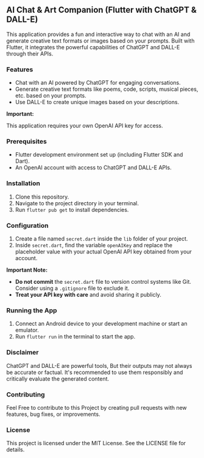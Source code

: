 ## AI Chat & Art Companion (Flutter with ChatGPT & DALL-E)

This application provides a fun and interactive way to chat with an AI and generate creative text formats or images based on your prompts. Built with Flutter, it integrates the powerful capabilities of ChatGPT and DALL-E through their APIs.

### Features

* Chat with an AI powered by ChatGPT for engaging conversations.
* Generate creative text formats like poems, code, scripts, musical pieces, etc. based on your prompts.
* Use DALL-E to create unique images based on your descriptions.

**Important:**

This application requires your own OpenAI API key for access.

### Prerequisites

* Flutter development environment set up (including Flutter SDK and Dart).
* An OpenAI account with access to ChatGPT and DALL-E APIs.

### Installation

1. Clone this repository.
2. Navigate to the project directory in your terminal.
3. Run `flutter pub get` to install dependencies.

### Configuration

1. Create a file named `secret.dart` inside the `lib` folder of your project.
2. Inside `secret.dart`, find the variable `openAIKey` and replace the placeholder value with your actual OpenAI API key obtained from your account.

**Important Note:**

* **Do not commit** the `secret.dart` file to version control systems like Git. Consider using a `.gitignore` file to exclude it.
* **Treat your API key with care** and avoid sharing it publicly.

### Running the App

1. Connect an Android device to your development machine or start an emulator.
2. Run `flutter run` in the terminal to start the app.

### Disclaimer

ChatGPT and DALL-E are powerful tools, But their outputs may not always be accurate or factual. It's recommended to use them responsibly and critically evaluate the generated content.

### Contributing

Feel Free to contribute to this Project by creating pull requests with new features, bug fixes, or improvements.

### License

This project is licensed under the MIT License. See the LICENSE file for details.
